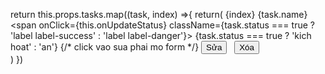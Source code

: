  return this.props.tasks.map((task, index) =>{
            return(
                <tr>
                    <td>{index}</td>
                    <td>{task.name}</td>
                    <td className="text-center">
                        <span 
                            onClick={this.onUpdateStatus}
                            className={task.status === true ? 'label label-success' : 'label label-danger'}>
                            {task.status === true ? 'kich hoat' : 'an'}
                        </span>
                    </td>
                    <td className="text-center">
                        {/* click vao sua phai mo form */}
                        <button type="button" 
                            className="btn btn-warning"
                            onClick={this.onEditTask}
                            >
                            <span className="fa fa-pencil mr-5"></span>Sửa
                        </button>
                        &nbsp;
                        <button type="button" 
                            className="btn btn-danger"
                            onClick={this.onDelete}
                            >
                            <span className="fa fa-trash mr-5"></span>Xóa
                        </button>
                    </td>
                </tr>            
            )
        })